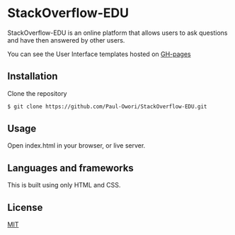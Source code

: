 # StackOverflow-EDU

StackOverflow-EDU is an online platform that allows users to ask questions and have then answered by other users.

You can see the User Interface templates hosted on [GH-pages](https://paul-owori.github.io/StackOverflow-EDU/)

## Installation

Clone the repository

```bash
$ git clone https://github.com/Paul-Owori/StackOverflow-EDU.git
```

## Usage

Open index.html in your browser, or live server.

## Languages and frameworks

This is built using only HTML and CSS.

## License

[MIT](https://choosealicense.com/licenses/mit/)
